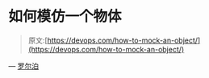 # 如何模仿一个物体

> 原文:[https://devops.com/how-to-mock-an-object/](https://devops.com/how-to-mock-an-object/)

— [罗尔泊](https://devops.com/author/breselman/)
